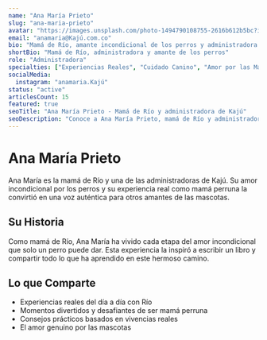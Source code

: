 ```yaml
---
name: "Ana María Prieto"
slug: "ana-maria-prieto"
avatar: "https://images.unsplash.com/photo-1494790108755-2616b612b5bc?ixlib=rb-4.0.3&auto=format&fit=crop&w=400&q=80"
email: "anamaria@Kajú.com.co"
bio: "Mamá de Río, amante incondicional de los perros y administradora de Kajú. Su experiencia real cuidando a Río y su amor por las mascotasa crear junto a Manuel este espacio para mmostrar todo lo que ha aprendido en este hermoso camino con otros papás y mamás perrunos."
shortBio: "Mamá de Río, administradora y amante de los perros"
role: "Administradora"
specialties: ["Experiencias Reales", "Cuidado Canino", "Amor por las Mascotas"]
socialMedia:
  instagram: "anamaria.Kajú"
status: "active"
articlesCount: 15
featured: true
seoTitle: "Ana María Prieto - Mamá de Río y administradora de Kajú"
seoDescription: "Conoce a Ana María Prieto, mamá de Río y administradora de Kajú que comparte sus experiencias reales del día a día con mascotas."
---
```


# Ana María Prieto

Ana María es la mamá de Río y una de las administradoras de Kajú. Su amor incondicional por los perros y su experiencia real como mamá perruna la convirtió en una voz auténtica para otros amantes de las mascotas.

## Su Historia

Como mamá de Río, Ana María ha vivido cada etapa del amor incondicional que solo un perro puede dar. Esta experiencia la inspiró a escribir un libro y compartir todo lo que ha aprendido en este hermoso camino.

## Lo que Comparte

- Experiencias reales del día a día con Río
- Momentos divertidos y desafiantes de ser mamá perruna  
- Consejos prácticos basados en vivencias reales
- El amor genuino por las mascotas
